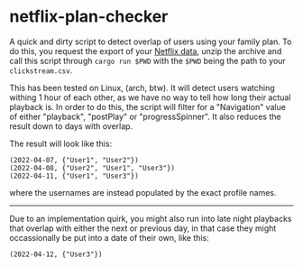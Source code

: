 # netflix-plan-checker

A quick and dirty script to detect overlap of users using your family plan. To do this, you request the export of your [Netflix data](https://www.netflix.com/account/getmyinfo), unzip the archive and call this script through `cargo run $PWD` with the `$PWD` being the path to your `clickstream.csv`.

This has been tested on Linux, (arch, btw). It will detect users watching withing 1 hour of each other, as we have no way to tell how long their actual playback is. In order to do this, the script will filter for a "Navigation" value of either "playback", "postPlay" or "progressSpinner". It also reduces the result down to days with overlap.

The result will look like this:

```
(2022-04-07, {"User1", "User2"})
(2022-04-08, {"User2", "User1", "User3"})
(2022-04-11, {"User1", "User3"})
``` 
where the usernames are instead populated by the exact profile names.

---
Due to an implementation quirk, you might also run into late night playbacks that overlap with either the next or previous day, in that case they might occassionally be put into a date of their own, like this:
```
(2022-04-12, {"User3"})
```
